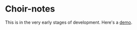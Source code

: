# Choir-notes

This is in the very early stages of development. Here's a <a href="http://rarainey.github.io/choir-notes/">demo</a>.
